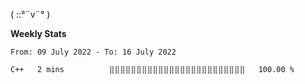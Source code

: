 ( ::°¨v¨° )

**Weekly Stats**

<!--START_SECTION:waka-->

```text
From: 09 July 2022 - To: 16 July 2022

C++   2 mins          ⣿⣿⣿⣿⣿⣿⣿⣿⣿⣿⣿⣿⣿⣿⣿⣿⣿⣿⣿⣿⣿⣿⣿⣿⣿   100.00 %
```

<!--END_SECTION:waka-->
